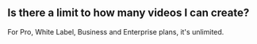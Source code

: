 ## Is there a limit to how many videos I can create?

For Pro, White Label, Business and Enterprise plans, it's unlimited.
